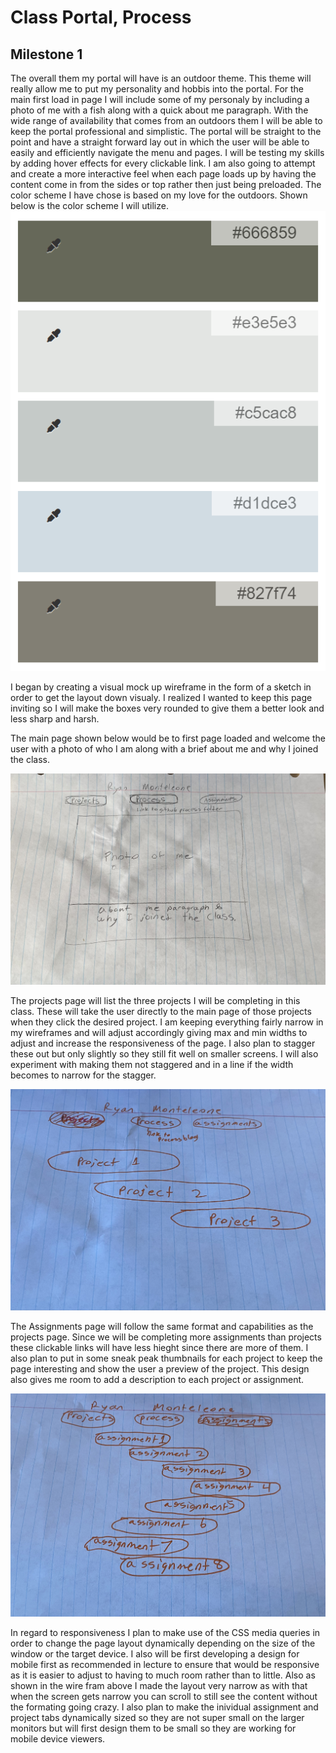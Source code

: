 # Class Portal, Process
## Milestone 1

The overall them my portal will have is an outdoor theme. This theme will really allow me to put my personality and hobbis into the portal. For the main first load in page I will include some of my personaly by including a photo of me with a fish along with a quick about me paragraph. With the wide range of availability that comes from an outdoors them I will be able to keep the portal professional and simplistic. The portal will be straight to the point and have a straight forward lay out in which the user will be able to easily and efficiently navigate the menu and pages. I will be testing my skills by adding hover effects for every clickable link. I am also going to attempt and create a more interactive feel when each page loads up by having the content come in from the sides or top rather then just being preloaded. The color scheme I have chose is based on my love for the outdoors. Shown below is the color scheme I will utilize.
![Color Palette](ColorPalette.png "Color Palette")

I began by creating a visual mock up wireframe in the form of a sketch in order to get the layout down visualy. I realized I wanted to keep this page inviting so I will make the boxes very rounded to give them a better look and less sharp and harsh.

The main page shown below would be to first page loaded and welcome the user with a photo of who I am along with a brief about me and why I joined the class.

![Home Page](Homepage.jpg "Home Page")

The projects page will list the three projects I will be completing in this class. These will take the user directly to the main page of those projects when they click the desired project. I am keeping everything fairly narrow in my wireframes and will adjust accordingly giving max and min widths to adjust and increase the responsiveness of the page. I also plan to stagger these out but only slightly so they still fit well on smaller screens. I will also experiment with making them not staggered and in a line if the width becomes to narrow for the stagger.

![Project Page](projectsPage.jpg "Project Page")

The Assignments page will follow the same format and capabilities as the projects page. Since we will be completing more assignments than projects these clickable links will have less hieght since there are more of them. I also plan to put in some sneak peak thumbnails for each project to keep the page interesting and show the user a preview of the project. This design also gives me room to add a description to each project or assignment.

![Assignments Page](assignmentsPage.jpg "Assignments Page")

In regard to responsiveness I plan to make use of the CSS media queries in order to change the page layout dynamically depending on the size of the window or the target device. I also will be first developing a design for mobile first as recommended in lecture to ensure that would be responsive as it is easier to adjust to having to much room rather than to little. Also as shown in the wire fram above I made the layout very narrow as with that when the screen gets narrow you can scroll to still see the content without the formating going crazy. I also plan to make the inividual assignment and project tabs dynamically sized so they are not super small on the larger monitors but will first design them to be small so they are working for mobile device viewers.